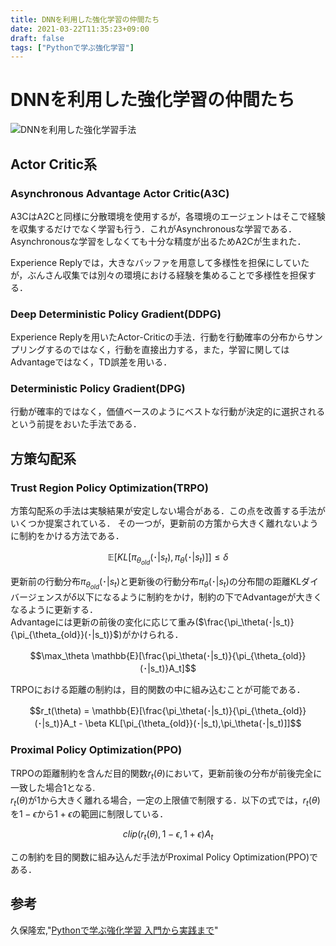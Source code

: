 ```yaml
---
title: DNNを利用した強化学習の仲間たち
date: 2021-03-22T11:35:23+09:00
draft: false
tags: ["Pythonで学ぶ強化学習"] 
---
```

<!--more-->
# DNNを利用した強化学習の仲間たち
![DNNを利用した強化学習手法](.././DNN.png)

## Actor Critic系
### Asynchronous Advantage Actor Critic(A3C)
A3CはA2Cと同様に分散環境を使用するが，各環境のエージェントはそこで経験を収集するだけでなく学習も行う．これがAsynchronousな学習である．  
Asynchronousな学習をしなくても十分な精度が出るためA2Cが生まれた．

Experience Replyでは，大きなバッファを用意して多様性を担保にしていたが，ぶんさん収集では別々の環境における経験を集めることで多様性を担保する．

### Deep Deterministic Policy Gradient(DDPG)
Experience Replyを用いたActor-Criticの手法．行動を行動確率の分布からサンプリングするのではなく，行動を直接出力する，また，学習に関してはAdvantageではなく，TD誤差を用いる．
### Deterministic Policy Gradient(DPG)
行動が確率的ではなく，価値ベースのようにベストな行動が決定的に選択されるという前提をおいた手法である．

## 方策勾配系
### Trust Region Policy Optimization(TRPO)
方策勾配系の手法は実験結果が安定しない場合がある．この点を改善する手法がいくつか提案されている．
その一つが，更新前の方策から大きく離れないように制約をかける方法である．

$$\mathbb{E}[KL[\pi_{\theta_{old}}(･|s_t),\pi_\theta(･|s_t)]] \leq \delta$$

更新前の行動分布$\pi_{\theta_{old}}(･|s_t)$と更新後の行動分布$\pi_\theta(･|s_t)$の分布間の距離KLダイバージェンスが$\delta$以下になるように制約をかけ，制約の下でAdvantageが大きくなるように更新する．  
Advantageには更新の前後の変化に応じて重み($\frac{\pi_\theta(･|s_t)}{\pi_{\theta_{old}}(･|s_t)}$)がかけられる．

$$\max_\theta \mathbb{E}[\frac{\pi_\theta(･|s_t)}{\pi_{\theta_{old}}(･|s_t)}A_t]$$

TRPOにおける距離の制約は，目的関数の中に組み込むことが可能である．

$$r_t(\theta) =  \mathbb{E}[\frac{\pi_\theta(･|s_t)}{\pi_{\theta_{old}}(･|s_t)}A_t - \beta KL[\pi_{\theta_{old}}(･|s_t),\pi_\theta(･|s_t)]]$$

### Proximal Policy Optimization(PPO)
TRPOの距離制約を含んだ目的関数$r_t(\theta)$において，更新前後の分布が前後完全に一致した場合1となる.  
$r_t(\theta)$が1から大きく離れる場合，一定の上限値で制限する．以下の式では，$r_t(\theta)$を$1-\epsilon$から$1+\epsilon$の範囲に制限している．

$$clip(r_t(\theta),1-\epsilon,1+\epsilon)A_t$$

この制約を目的関数に組み込んだ手法がProximal Policy Optimization(PPO)である．

## 参考
久保隆宏,"[Pythonで学ぶ強化学習 入門から実践まで](https://amzn.to/3tA1S4W)"
